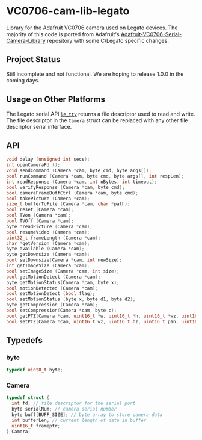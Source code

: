 # VC0706-cam-lib-legato
Library for the Adafruit VC0706 camera used on Legato devices. The majority of this code is ported from Adafruit's [Adafruit-VC0706-Serial-Camera-Library](https://github.com/adafruit/Adafruit-VC0706-Serial-Camera-Library) repository with some C/Legato specific changes.

## Project Status

Still incomplete and not functional. We are hoping to release 1.0.0 in the coming days.

## Usage on Other Platforms
The Legato serial API [`le_tty`](http://legato.io/legato-docs/latest/le__tty_8h.html) returns a file descriptor used to read and write. The file descriptor in the `Camera` struct can be replaced with any other file descriptor serial interface.

## API
```c
void delay (unsigned int secs);
int openCameraFd ();
void sendCommand (Camera *cam, byte cmd, byte args[]);
bool runCommand (Camera *cam, byte cmd, byte args[], int respLen);
int readResponse (Camera *cam, int nBytes, int timeout);
bool verifyResponse (Camera *cam, byte cmd);
bool cameraFrameBuffCtrl (Camera *cam, byte cmd);
bool takePicture (Camera *cam);
size_t bufferToFile (Camera *cam, char *path);
bool reset (Camera *cam);
bool TVon (Camera *cam);
bool TVOff (Camera *cam);
byte *readPicture (Camera *cam);
bool resumeVideo (Camera *cam);
uint32_t frameLength (Camera *cam);
char *getVersion (Camera *cam);
byte available (Camera *cam);
byte getDownsize (Camera *cam);
bool setDownsize(Camera *cam, int newSize);
int getImageSize (Camera *cam);
bool setImageSize (Camera *cam, int size);
bool getMotionDetect (Camera *cam);
byte getMotionStatus(Camera *cam, byte x);
bool motionDetected (Camera *cam);
bool setMotionDetect (bool flag);
bool setMotionStatus (byte x, byte d1, byte d2);
byte getCompression (Camera *cam);
bool setCompression(Camera *cam, byte c);
bool getPTZ(Camera *cam, uint16_t *w, uint16_t *h, uint16_t *wz, uint16_t *hz, uint16_t *pan, uint16_t *tilt);
bool setPTZ(Camera *cam, uint16_t wz, uint16_t hz, uint16_t pan, uint16_t tilt);
```

## Typedefs

### byte
```c
typedef uint8_t byte;
```

### Camera
```c
typedef struct {
  int fd; // file descriptor for the serial port
  byte serialNum; // camera serial number
  byte buff[BUFF_SIZE]; // byte array to store camera data
  int bufferLen; // current length of data in buffer
  uint16_t frameptr;
} Camera;

```
